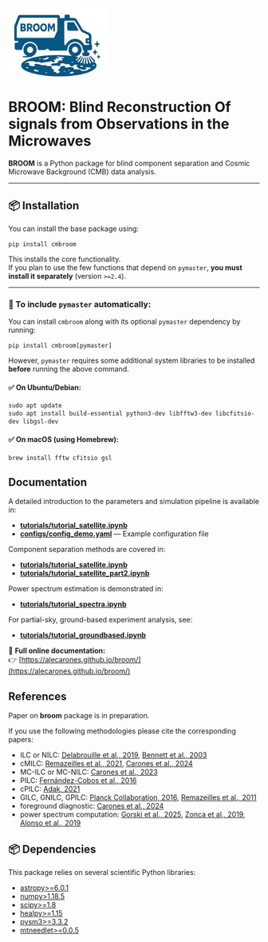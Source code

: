 <img src="logo_broom.png" width="200"> 

# BROOM: Blind Reconstruction Of signals from Observations in the Microwaves

**BROOM** is a Python package for blind component separation and Cosmic Microwave Background (CMB) data analysis.

---

## 📦 Installation

You can install the base package using:

```
pip install cmbroom
```

This installs the core functionality.  
If you plan to use the few functions that depend on `pymaster`, **you must install it separately** (version `>=2.4`).

---

### 🔧 To include `pymaster` automatically:

You can install `cmbroom` along with its optional `pymaster` dependency by running:

```
pip install cmbroom[pymaster]
```

However, `pymaster` requires some additional system libraries to be installed **before** running the above command.

#### ✅ On Ubuntu/Debian:
```
sudo apt update
sudo apt install build-essential python3-dev libfftw3-dev libcfitsio-dev libgsl-dev
```

#### ✅ On macOS (using Homebrew):
```
brew install fftw cfitsio gsl
```
## Documentation

A detailed introduction to the parameters and simulation pipeline is available in:

- [**tutorials/tutorial_satellite.ipynb**](tutorials/tutorial_satellite.ipynb)   
- [**configs/config_demo.yaml**](broom/configs/config_demo.yaml) — Example configuration file

Component separation methods are covered in:

- [**tutorials/tutorial_satellite.ipynb**](tutorials/tutorial_satellite.ipynb) 
- [**tutorials/tutorial_satellite_part2.ipynb**](tutorials/tutorial_satellite_part2.ipynb) 

Power spectrum estimation is demonstrated in:

- [**tutorials/tutorial_spectra.ipynb**](tutorials/tutorial_spectra.ipynb)

For partial-sky, ground-based experiment analysis, see:

- [**tutorials/tutorial_groundbased.ipynb**](tutorials/tutorial_groundbased.ipynb) 

🔗 **Full online documentation:**  
👉 [https://alecarones.github.io/broom/](https://alecarones.github.io/broom/)


## References

Paper on **broom** package is in preparation.

If you use the following methodologies please cite the corresponding papers:

- ILC or NILC: [Delabrouille et al., 2019](https://arxiv.org/abs/0807.0773), [Bennett et al., 2003](https://arxiv.org/abs/astro-ph/0302207)
- cMILC: [Remazeilles et al., 2021](https://arxiv.org/abs/2006.08628), [Carones et al., 2024](https://arxiv.org/abs/2402.17579)
- MC-ILC or MC-NILC: [Carones et al., 2023](https://arxiv.org/abs/2212.04456)
- PILC: [Fernández-Cobos et al., 2016](https://arxiv.org/abs/1601.01515)
- cPILC: [Adak, 2021](https://arxiv.org/abs/2104.13778)
- GILC, GNILC, GPILC: [Planck Collaboration, 2016](https://arxiv.org/abs/1605.09387), [Remazeilles et al., 2011](https://arxiv.org/abs/1103.1166)
- foreground diagnostic: [Carones et al., 2024](https://arxiv.org/abs/2402.17579)
- power spectrum computation: [Gorski et al., 2025](https://arxiv.org/abs/astro-ph/0409513), [Zonca et al., 2019](https://ui.adsabs.harvard.edu/abs/2019JOSS....4.1298Z/abstract), [Alonso et al., 2019](https://arxiv.org/abs/1809.09603)

## 📦 Dependencies

This package relies on several scientific Python libraries:

- [astropy>=6.0.1](https://www.astropy.org/)
- [numpy>1.18.5](https://numpy.org/)
- [scipy>=1.8](https://scipy.org/)
- [healpy>=1.15](https://healpy.readthedocs.io/)
- [pysm3>=3.3.2](https://pysm3.readthedocs.io/en/latest/#)
- [mtneedlet>=0.0.5](https://javicarron.github.io/mtneedlet/)


